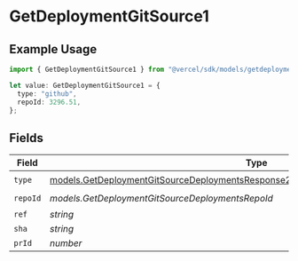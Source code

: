 # GetDeploymentGitSource1

## Example Usage

```typescript
import { GetDeploymentGitSource1 } from "@vercel/sdk/models/getdeploymentop.js";

let value: GetDeploymentGitSource1 = {
  type: "github",
  repoId: 3296.51,
};
```

## Fields

| Field                                                                                                                                                                            | Type                                                                                                                                                                             | Required                                                                                                                                                                         | Description                                                                                                                                                                      |
| -------------------------------------------------------------------------------------------------------------------------------------------------------------------------------- | -------------------------------------------------------------------------------------------------------------------------------------------------------------------------------- | -------------------------------------------------------------------------------------------------------------------------------------------------------------------------------- | -------------------------------------------------------------------------------------------------------------------------------------------------------------------------------- |
| `type`                                                                                                                                                                           | [models.GetDeploymentGitSourceDeploymentsResponse200ApplicationJSONResponseBody2Type](../models/getdeploymentgitsourcedeploymentsresponse200applicationjsonresponsebody2type.md) | :heavy_check_mark:                                                                                                                                                               | N/A                                                                                                                                                                              |
| `repoId`                                                                                                                                                                         | *models.GetDeploymentGitSourceDeploymentsRepoId*                                                                                                                                 | :heavy_check_mark:                                                                                                                                                               | N/A                                                                                                                                                                              |
| `ref`                                                                                                                                                                            | *string*                                                                                                                                                                         | :heavy_minus_sign:                                                                                                                                                               | N/A                                                                                                                                                                              |
| `sha`                                                                                                                                                                            | *string*                                                                                                                                                                         | :heavy_minus_sign:                                                                                                                                                               | N/A                                                                                                                                                                              |
| `prId`                                                                                                                                                                           | *number*                                                                                                                                                                         | :heavy_minus_sign:                                                                                                                                                               | N/A                                                                                                                                                                              |